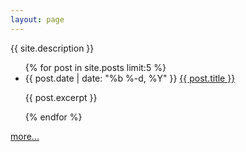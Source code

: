 ```yaml
---
layout: page
---
```


{{ site.description }}

<!-- <h1>Archive of posts with {{ page.type }} '{{ page.title }}'</h1> -->
<ul class="posts">
  {% for post in site.posts limit:5 %}
    <li>
      <span class="post-date">{{ post.date | date: "%b %-d, %Y" }}</span>
      <a class="post-link" href="{{ post.url | relative_url }}">{{ post.title }}</a>
      <p>{{ post.excerpt }}</p>
    </li>
  {% endfor %}
</ul>

<!-- <p>{{ posts.excerpt }}</p> -->

<a href="/archive.html">more...</a>
